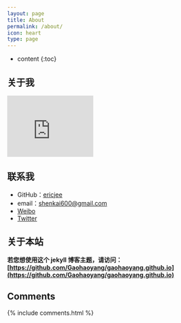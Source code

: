 ```yaml
---
layout: page
title: About
permalink: /about/
icon: heart
type: page
---
```


* content
{:toc}

## 关于我

<iframe src="https://githubbadge.appspot.com/ericjee?s=1" style="border: 0;height: 142px;width: 200px;overflow: hidden;" frameBorder="0"></iframe>

## 联系我

* GitHub：[ericjee](https://github.com/ericjee)
* email：shenkai600@gmail.com
* [Weibo](http://weibo.com/3115521wh)
* [Twitter](https://twitter.com/ericjeee)

## 关于本站

**若您想使用这个 jekyll 博客主题，请访问：[https://github.com/Gaohaoyang/gaohaoyang.github.io](https://github.com/Gaohaoyang/gaohaoyang.github.io)**

## Comments

{% include comments.html %}
